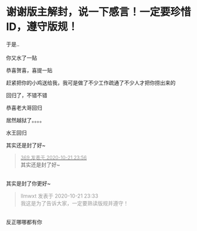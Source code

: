 # 谢谢版主解封，说一下感言！一定要珍惜ID，遵守版规！


于是..<br />
<br />
你又水了一贴<br />


恭喜贺喜，喜提一贴

赶紧把你的小鸡送给我，我可是做了不少工作疏通了不少人才把你捞出来的

回归了，不错不错<img src="static/image/smiley/default/biggrin.gif" smilieid="3" border="0" alt="" />

恭喜老大哥回归

居然越狱了。。。。

水王回归<img src="static/image/smiley/default/lol.gif" smilieid="12" border="0" alt="" />

其实还是封了好~<img src="static/image/smiley/default/lol.gif" smilieid="12" border="0" alt="" /><img id="aimg_I7Wam" onclick="zoom(this, this.src, 0, 0, 0)" class="zoom" src="https://cdn.jsdelivr.net/gh/hishis/forum-master/public/images/patch.gif" onmouseover="img_onmouseoverfunc(this)" onload="thumbImg(this)" border="0" alt="" />

<div class="quote"><blockquote><font size="2"><a href="https://www.hostloc.com/forum.php?mod=redirect&amp;goto=findpost&amp;pid=9333999&amp;ptid=756973" target="_blank"><font color="#999999">369 发表于 2020-10-21 23:56</font></a></font><br />
其实还是封了好~</blockquote></div><br />
其实是封了你更好~<img src="static/image/smiley/default/loveliness.gif" smilieid="28" border="0" alt="" />

<div class="quote"><blockquote><font color="#999999">llmwxt 发表于 2020-10-21 23:33</font><br />
<font color="#999999">我这是为了告诉大家，一定要熟读版规并遵守！</font></blockquote></div><br />
反正哪哪都有你
